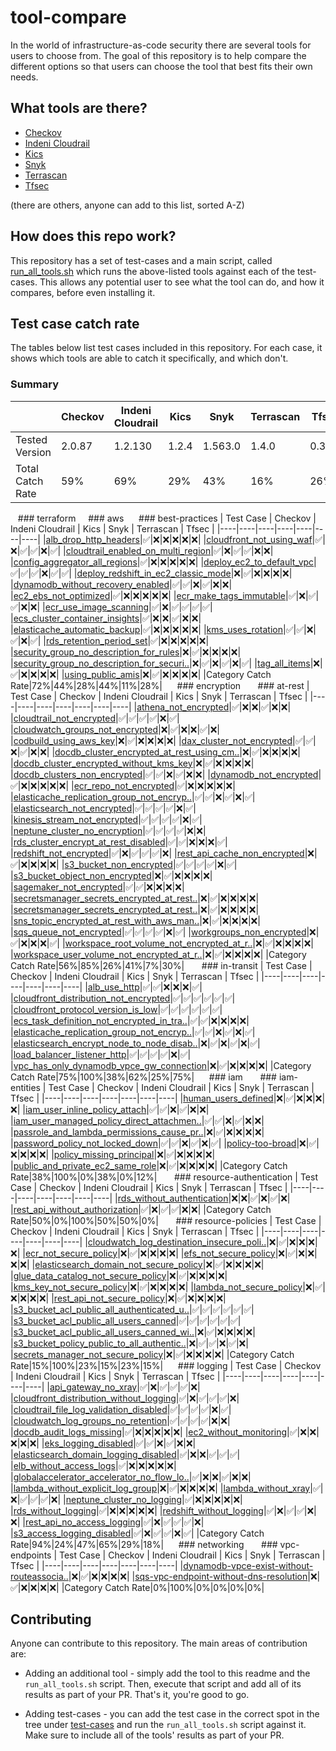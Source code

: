 # tool-compare
In the world of infrastructure-as-code security there are several tools for users to choose from.
The goal of this repository is to help compare the different options so that users can
choose the tool that best fits their own needs.

## What tools are there?
* [Checkov](https://github.com/bridgecrewio/checkov)
* [Indeni Cloudrail](https://www.indeni.com/cloudrail)
* [Kics](https://github.com/Checkmarx/kics)
* [Snyk](https://snyk.io/) 
* [Terrascan](https://github.com/accurics/terrascan) 
* [Tfsec](https://github.com/tfsec/tfsec)
  
(there are others, anyone can add to this list, sorted A-Z)

## How does this repo work?
This repository has a set of test-cases and a main script, called [run_all_tools.sh](/run_all_tools.sh) 
which runs the above-listed tools against each of the test-cases. This allows any potential user
to see what the tool can do, and how it compares, before even installing it.

## Test case catch rate
The tables below list test cases included in this repository. For each case, it shows which tools
are able to catch it specifically, and which don't.

### Summary
|     | Checkov | Indeni Cloudrail | Kics | Snyk | Terrascan | Tfsec |
|----|----|----|----|----|----|----|
|Tested Version|2.0.87|1.2.130|1.2.4|1.563.0|1.4.0|0.38.3|
|Total Catch Rate|59%|69%|29%|43%|16%|26%|

   ### terraform
    ### aws
     ### best-practices
| Test Case | Checkov | Indeni Cloudrail | Kics | Snyk | Terrascan | Tfsec |
|----|----|----|----|----|----|----|
|[alb_drop_http_headers](test-cases/terraform/aws/best-practices/alb_drop_http_headers)|:white_check_mark:|:x:|:x:|:x:|:x:|:x:|
|[cloudfront_not_using_waf](test-cases/terraform/aws/best-practices/cloudfront_not_using_waf)|:white_check_mark:|:x:|:white_check_mark:|:white_check_mark:|:x:|:white_check_mark:|
|[cloudtrail_enabled_on_multi_region](test-cases/terraform/aws/best-practices/cloudtrail_enabled_on_multi_region)|:white_check_mark:|:x:|:white_check_mark:|:white_check_mark:|:x:|:x:|
|[config_aggregator_all_regions](test-cases/terraform/aws/best-practices/config_aggregator_all_regions)|:white_check_mark:|:x:|:x:|:x:|:x:|:x:|
|[deploy_ec2_to_default_vpc](test-cases/terraform/aws/best-practices/deploy_ec2_to_default_vpc)|:white_check_mark:|:white_check_mark:|:white_check_mark:|:x:|:white_check_mark:|:white_check_mark:|
|[deploy_redshift_in_ec2_classic_mode](test-cases/terraform/aws/best-practices/deploy_redshift_in_ec2_classic_mode)|:x:|:white_check_mark:|:x:|:x:|:x:|:x:|
|[dynamodb_without_recovery_enabled](test-cases/terraform/aws/best-practices/dynamodb_without_recovery_enabled)|:white_check_mark:|:white_check_mark:|:x:|:white_check_mark:|:x:|:x:|
|[ec2_ebs_not_optimized](test-cases/terraform/aws/best-practices/ec2_ebs_not_optimized)|:white_check_mark:|:x:|:x:|:x:|:x:|:x:|
|[ecr_make_tags_immutable](test-cases/terraform/aws/best-practices/ecr_make_tags_immutable)|:white_check_mark:|:x:|:white_check_mark:|:white_check_mark:|:x:|:x:|
|[ecr_use_image_scanning](test-cases/terraform/aws/best-practices/ecr_use_image_scanning)|:white_check_mark:|:x:|:white_check_mark:|:white_check_mark:|:white_check_mark:|:white_check_mark:|
|[ecs_cluster_container_insights](test-cases/terraform/aws/best-practices/ecs_cluster_container_insights)|:white_check_mark:|:x:|:x:|:white_check_mark:|:x:|:x:|
|[elasticache_automatic_backup](test-cases/terraform/aws/best-practices/elasticache_automatic_backup)|:white_check_mark:|:x:|:x:|:x:|:x:|:x:|
|[kms_uses_rotation](test-cases/terraform/aws/best-practices/kms_uses_rotation)|:white_check_mark:|:white_check_mark:|:x:|:white_check_mark:|:x:|:white_check_mark:|
|[rds_retention_period_set](test-cases/terraform/aws/best-practices/rds_retention_period_set)|:white_check_mark:|:x:|:x:|:x:|:x:|:x:|
|[security_group_no_description_for_rules](test-cases/terraform/aws/best-practices/security_group_no_description_for_rules)|:x:|:white_check_mark:|:x:|:x:|:x:|:x:|
|[security_group_no_description_for_securi..](test-cases/terraform/aws/best-practices/security_group_no_description_for_security_group)|:x:|:white_check_mark:|:x:|:white_check_mark:|:x:|:white_check_mark:|
|[tag_all_items](test-cases/terraform/aws/best-practices/tag_all_items)|:x:|:white_check_mark:|:x:|:x:|:x:|:x:|
|[using_public_amis](test-cases/terraform/aws/best-practices/using_public_amis)|:x:|:white_check_mark:|:x:|:x:|:x:|:x:|
|Category Catch Rate|72%|44%|28%|44%|11%|28%|
     ### encryption
      ### at-rest
| Test Case | Checkov | Indeni Cloudrail | Kics | Snyk | Terrascan | Tfsec |
|----|----|----|----|----|----|----|
|[athena_not_encrypted](test-cases/terraform/aws/encryption/at-rest/athena_not_encrypted)|:white_check_mark:|:x:|:x:|:white_check_mark:|:x:|:x:|
|[cloudtrail_not_encrypted](test-cases/terraform/aws/encryption/at-rest/cloudtrail_not_encrypted)|:white_check_mark:|:white_check_mark:|:white_check_mark:|:white_check_mark:|:x:|:white_check_mark:|
|[cloudwatch_groups_not_encrypted](test-cases/terraform/aws/encryption/at-rest/cloudwatch_groups_not_encrypted)|:x:|:white_check_mark:|:x:|:x:|:white_check_mark:|:x:|
|[codbuild_using_aws_key](test-cases/terraform/aws/encryption/at-rest/codbuild_using_aws_key)|:x:|:white_check_mark:|:x:|:x:|:x:|:x:|
|[dax_cluster_not_encrypted](test-cases/terraform/aws/encryption/at-rest/dax_cluster_not_encrypted)|:white_check_mark:|:white_check_mark:|:x:|:white_check_mark:|:x:|:x:|
|[docdb_cluster_encrypted_at_rest_using_cm..](test-cases/terraform/aws/encryption/at-rest/docdb_cluster_encrypted_at_rest_using_cmk_not_customer_managed)|:x:|:white_check_mark:|:x:|:x:|:x:|:x:|
|[docdb_cluster_encrypted_without_kms_key](test-cases/terraform/aws/encryption/at-rest/docdb_cluster_encrypted_without_kms_key)|:x:|:white_check_mark:|:x:|:x:|:x:|:x:|
|[docdb_clusters_non_encrypted](test-cases/terraform/aws/encryption/at-rest/docdb_clusters_non_encrypted)|:white_check_mark:|:white_check_mark:|:x:|:white_check_mark:|:x:|:x:|
|[dynamodb_not_encrypted](test-cases/terraform/aws/encryption/at-rest/dynamodb_not_encrypted)|:white_check_mark:|:x:|:x:|:x:|:x:|:x:|
|[ecr_repo_not_encrypted](test-cases/terraform/aws/encryption/at-rest/ecr_repo_not_encrypted)|:white_check_mark:|:x:|:x:|:x:|:x:|:x:|
|[elasticache_replication_group_not_encryp..](test-cases/terraform/aws/encryption/at-rest/elasticache_replication_group_not_encrypted_at_rest)|:white_check_mark:|:white_check_mark:|:x:|:white_check_mark:|:x:|:white_check_mark:|
|[elasticsearch_not_encrypted](test-cases/terraform/aws/encryption/at-rest/elasticsearch_not_encrypted)|:white_check_mark:|:white_check_mark:|:white_check_mark:|:white_check_mark:|:x:|:white_check_mark:|
|[kinesis_stream_not_encrypted](test-cases/terraform/aws/encryption/at-rest/kinesis_stream_not_encrypted)|:white_check_mark:|:white_check_mark:|:white_check_mark:|:white_check_mark:|:x:|:white_check_mark:|
|[neptune_cluster_no_encryption](test-cases/terraform/aws/encryption/at-rest/neptune_cluster_no_encryption)|:white_check_mark:|:white_check_mark:|:white_check_mark:|:white_check_mark:|:x:|:x:|
|[rds_cluster_encrypt_at_rest_disabled](test-cases/terraform/aws/encryption/at-rest/rds_cluster_encrypt_at_rest_disabled)|:white_check_mark:|:white_check_mark:|:x:|:x:|:x:|:white_check_mark:|
|[redshift_not_encrypted](test-cases/terraform/aws/encryption/at-rest/redshift_not_encrypted)|:white_check_mark:|:x:|:white_check_mark:|:white_check_mark:|:white_check_mark:|:x:|
|[rest_api_cache_non_encrypted](test-cases/terraform/aws/encryption/at-rest/rest_api_cache_non_encrypted)|:x:|:white_check_mark:|:x:|:x:|:x:|:x:|
|[s3_bucket_non_encrypted](test-cases/terraform/aws/encryption/at-rest/s3_bucket_non_encrypted)|:white_check_mark:|:white_check_mark:|:white_check_mark:|:white_check_mark:|:x:|:white_check_mark:|
|[s3_bucket_object_non_encrypted](test-cases/terraform/aws/encryption/at-rest/s3_bucket_object_non_encrypted)|:x:|:white_check_mark:|:x:|:x:|:x:|:x:|
|[sagemaker_not_encrypted](test-cases/terraform/aws/encryption/at-rest/sagemaker_not_encrypted)|:white_check_mark:|:white_check_mark:|:x:|:x:|:x:|:x:|
|[secretsmanager_secrets_encrypted_at_rest..](test-cases/terraform/aws/encryption/at-rest/secretsmanager_secrets_encrypted_at_rest_with_aws_managed_key_by_default)|:x:|:white_check_mark:|:x:|:x:|:x:|:x:|
|[secretsmanager_secrets_encrypted_at_rest..](test-cases/terraform/aws/encryption/at-rest/secretsmanager_secrets_encrypted_at_rest_with_aws_managed_key_by_key_arn)|:x:|:white_check_mark:|:x:|:x:|:x:|:x:|
|[sns_topic_encrypted_at_rest_with_aws_man..](test-cases/terraform/aws/encryption/at-rest/sns_topic_encrypted_at_rest_with_aws_managed_key_by_key_arn)|:x:|:white_check_mark:|:x:|:x:|:x:|:x:|
|[sqs_queue_not_encrypted](test-cases/terraform/aws/encryption/at-rest/sqs_queue_not_encrypted)|:white_check_mark:|:white_check_mark:|:white_check_mark:|:white_check_mark:|:x:|:white_check_mark:|
|[workgroups_non_encrypted](test-cases/terraform/aws/encryption/at-rest/workgroups_non_encrypted)|:x:|:white_check_mark:|:x:|:x:|:x:|:white_check_mark:|
|[workspace_root_volume_not_encrypted_at_r..](test-cases/terraform/aws/encryption/at-rest/workspace_root_volume_not_encrypted_at_rest)|:x:|:white_check_mark:|:x:|:x:|:x:|:x:|
|[workspace_user_volume_not_encrypted_at_r..](test-cases/terraform/aws/encryption/at-rest/workspace_user_volume_not_encrypted_at_rest)|:x:|:white_check_mark:|:x:|:x:|:x:|:x:|
|Category Catch Rate|56%|85%|26%|41%|7%|30%|
      ### in-transit
| Test Case | Checkov | Indeni Cloudrail | Kics | Snyk | Terrascan | Tfsec |
|----|----|----|----|----|----|----|
|[alb_use_http](test-cases/terraform/aws/encryption/in-transit/alb_use_http)|:white_check_mark:|:white_check_mark:|:x:|:x:|:x:|:white_check_mark:|
|[cloudfront_distribution_not_encrypted](test-cases/terraform/aws/encryption/in-transit/cloudfront_distribution_not_encrypted)|:white_check_mark:|:white_check_mark:|:white_check_mark:|:white_check_mark:|:white_check_mark:|:white_check_mark:|
|[cloudfront_protocol_version_is_low](test-cases/terraform/aws/encryption/in-transit/cloudfront_protocol_version_is_low)|:white_check_mark:|:white_check_mark:|:white_check_mark:|:white_check_mark:|:white_check_mark:|:white_check_mark:|
|[ecs_task_definition_not_encrypted_in_tra..](test-cases/terraform/aws/encryption/in-transit/ecs_task_definition_not_encrypted_in_transit)|:white_check_mark:|:white_check_mark:|:x:|:x:|:x:|:x:|
|[elasticache_replication_group_not_encryp..](test-cases/terraform/aws/encryption/in-transit/elasticache_replication_group_not_encrypted_in_transit)|:white_check_mark:|:white_check_mark:|:x:|:white_check_mark:|:x:|:white_check_mark:|
|[elasticsearch_encrypt_node_to_node_disab..](test-cases/terraform/aws/encryption/in-transit/elasticsearch_encrypt_node_to_node_disabled)|:x:|:white_check_mark:|:x:|:white_check_mark:|:x:|:white_check_mark:|
|[load_balancer_listener_http](test-cases/terraform/aws/encryption/in-transit/load_balancer_listener_http)|:white_check_mark:|:white_check_mark:|:white_check_mark:|:white_check_mark:|:x:|:white_check_mark:|
|[vpc_has_only_dynamodb_vpce_gw_connection](test-cases/terraform/aws/encryption/in-transit/vpc_has_only_dynamodb_vpce_gw_connection)|:x:|:white_check_mark:|:x:|:x:|:x:|:x:|
|Category Catch Rate|75%|100%|38%|62%|25%|75%|
     ### iam
      ### iam-entities
| Test Case | Checkov | Indeni Cloudrail | Kics | Snyk | Terrascan | Tfsec |
|----|----|----|----|----|----|----|
|[human_users_defined](test-cases/terraform/aws/iam/iam-entities/human_users_defined)|:x:|:white_check_mark:|:x:|:x:|:x:|:x:|
|[iam_user_inline_policy_attach](test-cases/terraform/aws/iam/iam-entities/iam_user_inline_policy_attach)|:white_check_mark:|:white_check_mark:|:x:|:white_check_mark:|:x:|:x:|
|[iam_user_managed_policy_direct_attachmen..](test-cases/terraform/aws/iam/iam-entities/iam_user_managed_policy_direct_attachment)|:white_check_mark:|:white_check_mark:|:x:|:white_check_mark:|:x:|:x:|
|[passrole_and_lambda_permissions_cause_pr..](test-cases/terraform/aws/iam/iam-entities/passrole_and_lambda_permissions_cause_priv_escalation)|:x:|:white_check_mark:|:x:|:x:|:x:|:x:|
|[password_policy_not_locked_down](test-cases/terraform/aws/iam/iam-entities/password_policy_not_locked_down)|:white_check_mark:|:white_check_mark:|:x:|:white_check_mark:|:x:|:white_check_mark:|
|[policy-too-broad](test-cases/terraform/aws/iam/iam-entities/policy-too-broad)|:x:|:white_check_mark:|:x:|:x:|:x:|:x:|
|[policy_missing_principal](test-cases/terraform/aws/iam/iam-entities/policy_missing_principal)|:x:|:white_check_mark:|:x:|:x:|:x:|:x:|
|[public_and_private_ec2_same_role](test-cases/terraform/aws/iam/iam-entities/public_and_private_ec2_same_role)|:x:|:white_check_mark:|:x:|:x:|:x:|:x:|
|Category Catch Rate|38%|100%|0%|38%|0%|12%|
      ### resource-authentication
| Test Case | Checkov | Indeni Cloudrail | Kics | Snyk | Terrascan | Tfsec |
|----|----|----|----|----|----|----|
|[rds_without_authentication](test-cases/terraform/aws/iam/resource-authentication/rds_without_authentication)|:x:|:x:|:white_check_mark:|:x:|:white_check_mark:|:x:|
|[rest_api_without_authorization](test-cases/terraform/aws/iam/resource-authentication/rest_api_without_authorization)|:white_check_mark:|:x:|:white_check_mark:|:white_check_mark:|:x:|:x:|
|Category Catch Rate|50%|0%|100%|50%|50%|0%|
      ### resource-policies
| Test Case | Checkov | Indeni Cloudrail | Kics | Snyk | Terrascan | Tfsec |
|----|----|----|----|----|----|----|
|[cloudwatch_log_destination_insecure_poli..](test-cases/terraform/aws/iam/resource-policies/cloudwatch_log_destination_insecure_policy)|:x:|:white_check_mark:|:x:|:x:|:x:|:x:|
|[ecr_not_secure_policy](test-cases/terraform/aws/iam/resource-policies/ecr_not_secure_policy)|:x:|:white_check_mark:|:x:|:x:|:x:|:x:|
|[efs_not_secure_policy](test-cases/terraform/aws/iam/resource-policies/efs_not_secure_policy)|:x:|:white_check_mark:|:x:|:x:|:x:|:x:|
|[elasticsearch_domain_not_secure_policy](test-cases/terraform/aws/iam/resource-policies/elasticsearch_domain_not_secure_policy)|:x:|:white_check_mark:|:x:|:x:|:x:|:x:|
|[glue_data_catalog_not_secure_policy](test-cases/terraform/aws/iam/resource-policies/glue_data_catalog_not_secure_policy)|:x:|:white_check_mark:|:x:|:x:|:x:|:x:|
|[kms_key_not_secure_policy](test-cases/terraform/aws/iam/resource-policies/kms_key_not_secure_policy)|:x:|:white_check_mark:|:x:|:x:|:x:|:x:|
|[lambda_not_secure_policy](test-cases/terraform/aws/iam/resource-policies/lambda_not_secure_policy)|:x:|:white_check_mark:|:x:|:x:|:x:|:x:|
|[rest_api_not_secure_policy](test-cases/terraform/aws/iam/resource-policies/rest_api_not_secure_policy)|:x:|:white_check_mark:|:x:|:x:|:x:|:x:|
|[s3_bucket_acl_public_all_authenticated_u..](test-cases/terraform/aws/iam/resource-policies/s3_bucket_acl_public_all_authenticated_users_canned)|:white_check_mark:|:white_check_mark:|:white_check_mark:|:white_check_mark:|:white_check_mark:|:white_check_mark:|
|[s3_bucket_acl_public_all_users_canned](test-cases/terraform/aws/iam/resource-policies/s3_bucket_acl_public_all_users_canned)|:white_check_mark:|:white_check_mark:|:white_check_mark:|:white_check_mark:|:white_check_mark:|:white_check_mark:|
|[s3_bucket_acl_public_all_users_canned_wi..](test-cases/terraform/aws/iam/resource-policies/s3_bucket_acl_public_all_users_canned_with_overriding_access_block)|:x:|:white_check_mark:|:x:|:x:|:x:|:x:|
|[s3_bucket_policy_public_to_all_authentic..](test-cases/terraform/aws/iam/resource-policies/s3_bucket_policy_public_to_all_authenticated_users)|:x:|:white_check_mark:|:white_check_mark:|:x:|:white_check_mark:|:x:|
|[secrets_manager_not_secure_policy](test-cases/terraform/aws/iam/resource-policies/secrets_manager_not_secure_policy)|:x:|:white_check_mark:|:x:|:x:|:x:|:x:|
|Category Catch Rate|15%|100%|23%|15%|23%|15%|
     ### logging
| Test Case | Checkov | Indeni Cloudrail | Kics | Snyk | Terrascan | Tfsec |
|----|----|----|----|----|----|----|
|[api_gateway_no_xray](test-cases/terraform/aws/logging/api_gateway_no_xray)|:white_check_mark:|:x:|:white_check_mark:|:white_check_mark:|:white_check_mark:|:x:|
|[cloudfront_distribution_without_logging](test-cases/terraform/aws/logging/cloudfront_distribution_without_logging)|:white_check_mark:|:x:|:white_check_mark:|:white_check_mark:|:white_check_mark:|:x:|
|[cloudtrail_file_log_validation_disabled](test-cases/terraform/aws/logging/cloudtrail_file_log_validation_disabled)|:white_check_mark:|:white_check_mark:|:white_check_mark:|:white_check_mark:|:x:|:white_check_mark:|
|[cloudwatch_log_groups_no_retention](test-cases/terraform/aws/logging/cloudwatch_log_groups_no_retention)|:white_check_mark:|:white_check_mark:|:white_check_mark:|:white_check_mark:|:x:|:x:|
|[docdb_audit_logs_missing](test-cases/terraform/aws/logging/docdb_audit_logs_missing)|:white_check_mark:|:x:|:x:|:x:|:x:|:x:|
|[ec2_without_monitoring](test-cases/terraform/aws/logging/ec2_without_monitoring)|:white_check_mark:|:x:|:x:|:x:|:x:|:x:|
|[eks_logging_disabled](test-cases/terraform/aws/logging/eks_logging_disabled)|:white_check_mark:|:white_check_mark:|:x:|:white_check_mark:|:x:|:x:|
|[elasticsearch_domain_logging_disabled](test-cases/terraform/aws/logging/elasticsearch_domain_logging_disabled)|:white_check_mark:|:x:|:x:|:white_check_mark:|:white_check_mark:|:white_check_mark:|
|[elb_without_access_logs](test-cases/terraform/aws/logging/elb_without_access_logs)|:white_check_mark:|:x:|:x:|:x:|:x:|:x:|
|[globalaccelerator_accelerator_no_flow_lo..](test-cases/terraform/aws/logging/globalaccelerator_accelerator_no_flow_logs)|:white_check_mark:|:x:|:x:|:white_check_mark:|:x:|:x:|
|[lambda_without_explicit_log_group](test-cases/terraform/aws/logging/lambda_without_explicit_log_group)|:x:|:white_check_mark:|:x:|:x:|:x:|:x:|
|[lambda_without_xray](test-cases/terraform/aws/logging/lambda_without_xray)|:white_check_mark:|:x:|:white_check_mark:|:white_check_mark:|:white_check_mark:|:x:|
|[neptune_cluster_no_logging](test-cases/terraform/aws/logging/neptune_cluster_no_logging)|:white_check_mark:|:x:|:x:|:x:|:x:|:x:|
|[rds_without_logging](test-cases/terraform/aws/logging/rds_without_logging)|:white_check_mark:|:x:|:x:|:x:|:x:|:x:|
|[redshift_without_logging](test-cases/terraform/aws/logging/redshift_without_logging)|:white_check_mark:|:x:|:white_check_mark:|:white_check_mark:|:x:|:x:|
|[rest_api_no_access_logging](test-cases/terraform/aws/logging/rest_api_no_access_logging)|:white_check_mark:|:x:|:white_check_mark:|:white_check_mark:|:white_check_mark:|:x:|
|[s3_access_logging_disabled](test-cases/terraform/aws/logging/s3_access_logging_disabled)|:white_check_mark:|:x:|:white_check_mark:|:white_check_mark:|:x:|:white_check_mark:|
|Category Catch Rate|94%|24%|47%|65%|29%|18%|
     ### networking
      ### vpc-endpoints
| Test Case | Checkov | Indeni Cloudrail | Kics | Snyk | Terrascan | Tfsec |
|----|----|----|----|----|----|----|
|[dynamodb-vpce-exist-without-routeassocia..](test-cases/terraform/aws/networking/vpc-endpoints/dynamodb-vpce-exist-without-routeassociation)|:x:|:white_check_mark:|:x:|:x:|:x:|:x:|
|[sqs-vpc-endpoint-without-dns-resolution](test-cases/terraform/aws/networking/vpc-endpoints/sqs-vpc-endpoint-without-dns-resolution)|:x:|:white_check_mark:|:x:|:x:|:x:|:x:|
|Category Catch Rate|0%|100%|0%|0%|0%|0%|

## Contributing
Anyone can contribute to this repository. The main areas of contribution are:

* Adding an additional tool - simply add the tool to this readme and the `run_all_tools.sh` script. Then,
execute that script and add all of its results as part of your PR. That's it, you're good to go.
  
* Adding test-cases - you can add the test case in the correct spot in the tree under [test-cases](/test-cases)
and run the `run_all_tools.sh` script against it. Make sure to include all of the tools' results as part of your PR.
  
